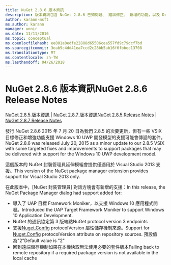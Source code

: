 ```yaml
---
title: NuGet 2.8.6 版本資訊
description: 版本資訊包含 NuGet 2.8.6 已知問題、 錯誤修正、 新增的功能，以及 Dcr。
author: karann-msft
ms.author: karann
manager: unnir
ms.date: 11/11/2016
ms.topic: conceptual
ms.openlocfilehash: ee801a0edfe22888d65506cea557fd9c79dcf7bd
ms.sourcegitcommit: 3eab9c4dd41ea7ccd2c28bb5ab16f6fbbec13708
ms.translationtype: MT
ms.contentlocale: zh-TW
ms.lasthandoff: 04/26/2018
---
```

# <a name="nuget-286-release-notes"></a><span data-ttu-id="3e792-103">NuGet 2.8.6 版本資訊</span><span class="sxs-lookup"><span data-stu-id="3e792-103">NuGet 2.8.6 Release Notes</span></span>

<span data-ttu-id="3e792-104">[NuGet 2.8.5 版本資訊](../release-notes/nuget-2.8.5.md) | [NuGet 2.8.7 版本資訊](../release-notes/nuget-2.8.7.md)</span><span class="sxs-lookup"><span data-stu-id="3e792-104">[NuGet 2.8.5 Release Notes](../release-notes/nuget-2.8.5.md) | [NuGet 2.8.7 Release Notes](../release-notes/nuget-2.8.7.md)</span></span>

<span data-ttu-id="3e792-105">發行 NuGet 2.8.6 2015 年 7 月 20 日為我們 2.8.5 的次要更新，但有一些 VSIX 目標修正和增強功能支援 Windows 10 UWP 開發模型的支援可能會傳遞的套件。</span><span class="sxs-lookup"><span data-stu-id="3e792-105">NuGet 2.8.6 was released July 20, 2015 as a minor update to our 2.8.5 VSIX with some targeted fixes and improvements to support packages that may be delivered with support for the Windows 10 UWP development model.</span></span>

<span data-ttu-id="3e792-106">這個版本的 NuGet 封裝管理員延伸模組會提供僅適用於 Visual Studio 2013 支援。</span><span class="sxs-lookup"><span data-stu-id="3e792-106">This version of the NuGet package manager extension provides support for Visual Studio 2013 only.</span></span>

<span data-ttu-id="3e792-107">在此版本中，[NuGet 封裝管理員] 對話方塊會有新增的支援：</span><span class="sxs-lookup"><span data-stu-id="3e792-107">In this release, the NuGet Package Manager dialog had support added for:</span></span>

* <span data-ttu-id="3e792-108">導入了 UAP 目標 Framework Moniker，以支援 Windows 10 應用程式開發。</span><span class="sxs-lookup"><span data-stu-id="3e792-108">Introduced the UAP Target Framework Moniker to support Windows 10 Application Development.</span></span>
* <span data-ttu-id="3e792-109">NuGet 的通訊協定第 3 版端點</span><span class="sxs-lookup"><span data-stu-id="3e792-109">NuGet protocol version 3 endpoints</span></span>
* <span data-ttu-id="3e792-110">支援[Nuget.Config](../consume-packages/configuring-nuget-behavior.md) protocolVersion 屬性儲存機制來源。</span><span class="sxs-lookup"><span data-stu-id="3e792-110">Support for [Nuget.Config](../consume-packages/configuring-nuget-behavior.md) protocolVersion attribute on repository sources.</span></span> <span data-ttu-id="3e792-111">預設值為"2"</span><span class="sxs-lookup"><span data-stu-id="3e792-111">Default value is "2"</span></span>
* <span data-ttu-id="3e792-112">回到遠端儲存機制如果在本機快取無法使用必要的套件版本</span><span class="sxs-lookup"><span data-stu-id="3e792-112">Falling back to remote repository if a required package version is not available in the local cache</span></span>